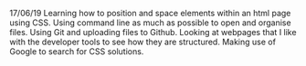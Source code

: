 17/06/19
Learning how to position and space elements within an html page using CSS. Using command line as much as possible to open and organise files. Using Git and uploading files to Github. Looking at webpages that I like with the developer tools to see how they are structured. Making use of Google to search for CSS solutions.